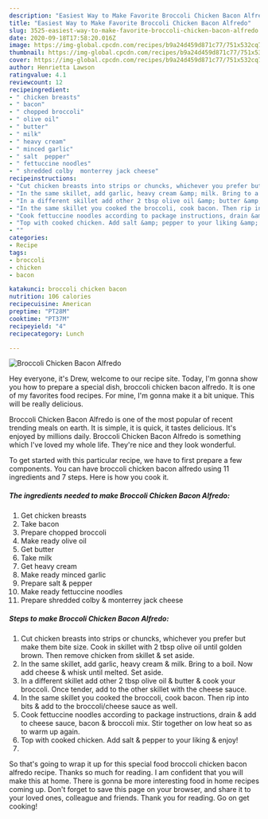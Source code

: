 ```yaml
---
description: "Easiest Way to Make Favorite Broccoli Chicken Bacon Alfredo"
title: "Easiest Way to Make Favorite Broccoli Chicken Bacon Alfredo"
slug: 3525-easiest-way-to-make-favorite-broccoli-chicken-bacon-alfredo
date: 2020-09-18T17:58:20.016Z
image: https://img-global.cpcdn.com/recipes/b9a24d459d871c77/751x532cq70/broccoli-chicken-bacon-alfredo-recipe-main-photo.jpg
thumbnail: https://img-global.cpcdn.com/recipes/b9a24d459d871c77/751x532cq70/broccoli-chicken-bacon-alfredo-recipe-main-photo.jpg
cover: https://img-global.cpcdn.com/recipes/b9a24d459d871c77/751x532cq70/broccoli-chicken-bacon-alfredo-recipe-main-photo.jpg
author: Henrietta Lawson
ratingvalue: 4.1
reviewcount: 12
recipeingredient:
- " chicken breasts"
- " bacon"
- " chopped broccoli"
- " olive oil"
- " butter"
- " milk"
- " heavy cream"
- " minced garlic"
- " salt  pepper"
- " fettuccine noodles"
- " shredded colby  monterrey jack cheese"
recipeinstructions:
- "Cut chicken breasts into strips or chuncks, whichever you prefer but make them bite size. Cook in skillet with 2 tbsp olive oil until golden brown. Then remove chicken from skillet &amp; set aside."
- "In the same skillet, add garlic, heavy cream &amp; milk. Bring to a boil. Now add cheese &amp; whisk until melted. Set aside."
- "In a different skillet add other 2 tbsp olive oil &amp; butter &amp; cook your broccoli. Once tender, add to the other skillet with the cheese sauce."
- "In the same skillet you cooked the broccoli, cook bacon. Then rip into bits &amp; add to the broccoli/cheese sauce as well."
- "Cook fettuccine noodles according to package instructions, drain &amp; add to cheese sauce, bacon &amp; broccoli mix. Stir together on low heat so as to warm up again."
- "Top with cooked chicken. Add salt &amp; pepper to your liking &amp; enjoy!"
- ""
categories:
- Recipe
tags:
- broccoli
- chicken
- bacon

katakunci: broccoli chicken bacon 
nutrition: 106 calories
recipecuisine: American
preptime: "PT28M"
cooktime: "PT37M"
recipeyield: "4"
recipecategory: Lunch

---
```



![Broccoli Chicken Bacon Alfredo](https://img-global.cpcdn.com/recipes/b9a24d459d871c77/751x532cq70/broccoli-chicken-bacon-alfredo-recipe-main-photo.jpg)

Hey everyone, it's Drew, welcome to our recipe site. Today, I'm gonna show you how to prepare a special dish, broccoli chicken bacon alfredo. It is one of my favorites food recipes. For mine, I'm gonna make it a bit unique. This will be really delicious.



Broccoli Chicken Bacon Alfredo is one of the most popular of recent trending meals on earth. It is simple, it is quick, it tastes delicious. It's enjoyed by millions daily. Broccoli Chicken Bacon Alfredo is something which I've loved my whole life. They're nice and they look wonderful.


To get started with this particular recipe, we have to first prepare a few components. You can have broccoli chicken bacon alfredo using 11 ingredients and 7 steps. Here is how you cook it.

<!--inarticleads1-->

##### The ingredients needed to make Broccoli Chicken Bacon Alfredo:

1. Get  chicken breasts
1. Take  bacon
1. Prepare  chopped broccoli
1. Make ready  olive oil
1. Get  butter
1. Take  milk
1. Get  heavy cream
1. Make ready  minced garlic
1. Prepare  salt &amp; pepper
1. Make ready  fettuccine noodles
1. Prepare  shredded colby &amp; monterrey jack cheese




<!--inarticleads2-->

##### Steps to make Broccoli Chicken Bacon Alfredo:

1. Cut chicken breasts into strips or chuncks, whichever you prefer but make them bite size. Cook in skillet with 2 tbsp olive oil until golden brown. Then remove chicken from skillet &amp; set aside.
1. In the same skillet, add garlic, heavy cream &amp; milk. Bring to a boil. Now add cheese &amp; whisk until melted. Set aside.
1. In a different skillet add other 2 tbsp olive oil &amp; butter &amp; cook your broccoli. Once tender, add to the other skillet with the cheese sauce.
1. In the same skillet you cooked the broccoli, cook bacon. Then rip into bits &amp; add to the broccoli/cheese sauce as well.
1. Cook fettuccine noodles according to package instructions, drain &amp; add to cheese sauce, bacon &amp; broccoli mix. Stir together on low heat so as to warm up again.
1. Top with cooked chicken. Add salt &amp; pepper to your liking &amp; enjoy!
1. 




So that's going to wrap it up for this special food broccoli chicken bacon alfredo recipe. Thanks so much for reading. I am confident that you will make this at home. There is gonna be more interesting food in home recipes coming up. Don't forget to save this page on your browser, and share it to your loved ones, colleague and friends. Thank you for reading. Go on get cooking!
